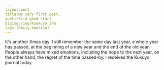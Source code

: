```yaml
---
layout:post
title:My very first post.
subtitle:A good start
bigimg:/img/Kuokuyo.JPG
tags:[Daily,emotion]
---
```


It's another Xmas day. I still remember the same day last year, a whole year has passed, at the beginning of a new year and the end of the old year. People always have mixed emotions, including the hope to the next year, on the other hand, the regret of the time passed-by.
I received the Kukuyo journal today.
